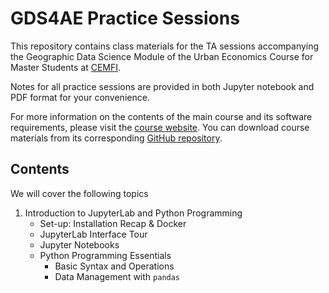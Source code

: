# GDS4AE Practice Sessions

This repository contains class materials for the TA sessions accompanying the Geographic Data Science Module of the Urban Economics Course for Master Students at [CEMFI](https://www.cemfi.es/index.asp).

Notes for all practice sessions are provided in both Jupyter notebook and PDF format for your convenience. 

For more information on the contents of the main course and its software requirements, please visit the [course website](https://darribas.org/gds4ae/content/pages/home.html). You can download course materials from its corresponding [GitHub repository](https://github.com/darribas/gds4ae).

## Contents
We will cover the following topics

1. Introduction to JupyterLab and Python Programming
    - Set-up: Installation Recap & Docker
    - JupyterLab Interface Tour
    - Jupyter Notebooks
    - Python Programming Essentials
        - Basic Syntax and Operations
        - Data Management with `pandas`
